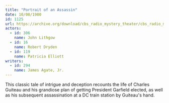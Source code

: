 ```yaml
---
title: "Portrait of an Assassin"
date: 10/08/1980
id: 1125
url: https://archive.org/download/cbs_radio_mystery_theater/cbs_radio_mystery_theater-1101-1150.zip/cbs_radio_mystery_theater-1101-1150%2Fcbsrmt_1125_portrait_of_an_assassin.mp3
actors:  
  - id: 306
    name: John Lithgow  
  - id: 16
    name: Robert Dryden  
  - id: 119
    name: Patricia Elliott
writers:  
  - id: 294
    name: James Agate, Jr.
---
```

This classic tale of intrigue and deception recounts the life of Charles Guiteau and his grandiose plan of getting President Garfield elected, as well as his subsequent assassination at a DC train station by Guiteau's hand.
